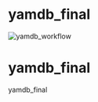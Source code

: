 # yamdb_final
![yamdb_workflow](https://github.com/mamontovdn/yamdb_final/workflows/yamdb_workflow/badge.svg)
# yamdb_final
yamdb_final
